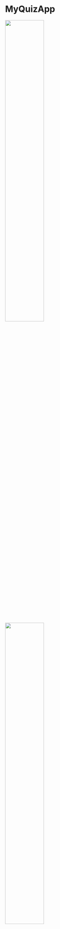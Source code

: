 # MyQuizApp


<img src="https://user-images.githubusercontent.com/62990897/197385523-94fe854d-c2d8-4de0-9923-34a19492b8bf.jpeg" width=50% height=50% />


<img src="https://user-images.githubusercontent.com/62990897/197385527-158c7cd7-c86e-459f-bca3-68a0ddeac04d.jpeg" width=50% height=50% />



<img src="https://user-images.githubusercontent.com/62990897/197385532-2e130b16-fdd8-4ef4-a62e-311267ecffda.jpeg" width=50% height=50% />



<img src="https://user-images.githubusercontent.com/62990897/197385537-eece4ef5-a549-4eb9-a15f-d105df2a8c92.jpeg" width=50% height=50% />



<img src="https://user-images.githubusercontent.com/62990897/197386090-7764c03d-8728-4518-88b1-7a036ef2a3b2.jpeg" width=50% height=50% />



<img src="https://user-images.githubusercontent.com/62990897/197385578-669922e8-6c67-4748-98a7-cf4e89ffb97d.jpeg" width=50% height=50% />

